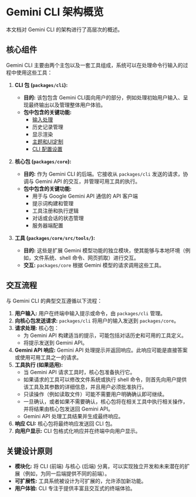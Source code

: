# Gemini CLI 架构概览

本文档对 Gemini CLI 的架构进行了高层次的概述。

## 核心组件

Gemini CLI 主要由两个主包以及一套工具组成，系统可以在处理命令行输入的过程中使用这些工具：

1.  **CLI 包 (`packages/cli`):**

    - **目的:** 该包包含 Gemini CLI面向用户的部分，例如处理初始用户输入、呈现最终输出以及管理整体用户体验。
    - **包中包含的关键功能:**
      - [输入处理](./cli/commands.md)
      - 历史记录管理
      - 显示渲染
      - [主题和UI定制](./cli/themes.md)
      - [CLI 配置设置](./cli/configuration.md)

2.  **核心包 (`packages/core`):**

    - **目的:** 作为 Gemini CLI 的后端。它接收从 `packages/cli` 发送的请求，协调与 Gemini API 的交互，并管理可用工具的执行。
    - **包中包含的关键功能:**
      - 用于与 Google Gemini API 通信的 API 客户端
      - 提示词构建和管理
      - 工具注册和执行逻辑
      - 对话或会话的状态管理
      - 服务器端配置

3.  **工具 (`packages/core/src/tools/`):**
    - **目的:** 这些是扩展 Gemini 模型功能的独立模块，使其能够与本地环境（例如，文件系统、shell 命令、网页抓取）进行交互。
    - **交互:** `packages/core` 根据 Gemini 模型的请求调用这些工具。

## 交互流程

与 Gemini CLI 的典型交互遵循以下流程：

1.  **用户输入:** 用户在终端中输入提示或命令，由 `packages/cli` 管理。
2.  **向核心包发送请求:** `packages/cli` 将用户的输入发送到 `packages/core`。
3.  **请求处理:** 核心包：
    - 为 Gemini API 构建适当的提示，可能包括对话历史和可用的工具定义。
    - 将提示发送到 Gemini API。
4.  **Gemini API 响应:** Gemini API 处理提示并返回响应。此响应可能是直接答案或使用可用工具之一的请求。
5.  **工具执行 (如果适用):**
    - 当 Gemini API 请求工具时，核心包准备执行它。
    - 如果请求的工具可以修改文件系统或执行 shell 命令，则首先向用户提供该工具及其参数的详细信息，并且用户必须批准执行。
    - 只读操作（例如读取文件）可能不需要用户明确确认即可继续。
    - 一旦确认，或者如果不需要确认，核心包将在相关工具中执行相关操作，并将结果由核心包发送回 Gemini API。
    - Gemini API 处理工具结果并生成最终响应。
6.  **响应 CLI:** 核心包将最终响应发送回 CLI 包。
7.  **向用户显示:** CLI 包格式化响应并在终端中向用户显示。

## 关键设计原则

- **模块化:** 将 CLI (前端) 与核心 (后端) 分离，可以实现独立开发和未来潜在的扩展（例如，为同一后端提供不同的前端）。
- **可扩展性:** 工具系统被设计为可扩展的，允许添加新功能。
- **用户体验:** CLI 专注于提供丰富且交互式的终端体验。 
